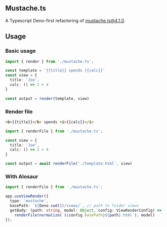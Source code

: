 ## Mustache.ts
A Typescript Deno-first refactoring of [mustache.js@4.1.0](https://github.com/janl/mustache.js).

## Usage
### Basic usage
```typescript
import { render } from './mustache.ts';

const template = '{{title}} spends {{calc}}'
const view = {
  title: 'Joe',
  calc: () => 2 + 4
}

const output = render(template, view)
```

### Render file
```html
<b>{{title}}</b> spends <i>{{calc}}</i>
```
```typescript
import { renderFile } from './mustache.ts';

const view = {
  title: 'Joe',
  calc: () => 2 + 4
}

const output = await renderFile('./template.html', view)
```
### With Alosaur

```typescript
import { renderFile } from './mustache.ts';

app.useViewRender({
  type: 'mustache',
  basePath: `${Deno.cwd()}/views/`, // path to folder views
  getBody: (path: string, model: Object, config: ViewRenderConfig) =>
    renderFile(normalize(`${config.basePath}${path}.html`), model)
});
```


